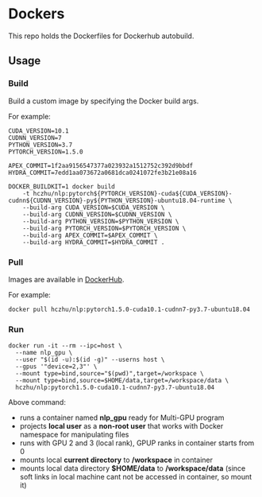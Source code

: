 # Dockers
This repo holds the Dockerfiles for Dockerhub autobuild.

## Usage
### Build
Build a custom image by specifying the Docker build args.

For example:
```
CUDA_VERSION=10.1
CUDNN_VERSION=7
PYTHON_VERSION=3.7
PYTORCH_VERSION=1.5.0

APEX_COMMIT=1f2aa9156547377a023932a1512752c392d9bbdf
HYDRA_COMMIT=7edd1aa073672a0681dca0241072fe3b21e08a16

DOCKER_BUILDKIT=1 docker build 
    -t hczhu/nlp:pytorch${PYTORCH_VERSION}-cuda${CUDA_VERSION}-cudnn${CUDNN_VERSION}-py${PYTHON_VERSION}-ubuntu18.04-runtime \
    --build-arg CUDA_VERSION=$CUDA_VERSION \
    --build-arg CUDNN_VERSION=$CUDNN_VERSION \
    --build-arg PYTHON_VERSION=$PYTHON_VERSION \
    --build-arg PYTORCH_VERSION=$PYTORCH_VERSION \
    --build-arg APEX_COMMIT=$APEX_COMMIT \
    --build-arg HYDRA_COMMIT=$HYDRA_COMMIT .
```

### Pull

Images are available in [DockerHub](https://hub.docker.com/u/hczhu/).

For example:
```
docker pull hczhu/nlp:pytorch1.5.0-cuda10.1-cudnn7-py3.7-ubuntu18.04
```

### Run

```
docker run -it --rm --ipc=host \
  --name nlp_gpu \
  --user "$(id -u):$(id -g)" --userns host \ 
  --gpus '"device=2,3"' \
  --mount type=bind,source="$(pwd)",target=/workspace \
  --mount type=bind,source=$HOME/data,target=/workspace/data \
  hczhu/nlp:pytorch1.5.0-cuda10.1-cudnn7-py3.7-ubuntu18.04
```
Above command:
 - runs a container named **nlp_gpu** ready for Multi-GPU program
 - projects **local user** as a **non-root user** that works with Docker namespace for manipulating files
 - runs with GPU 2 and 3 (local rank), GPUP ranks in container starts from 0
 - mounts local **current directory** to **/workspace** in container
 - mounts local data directory **$HOME/data** to **/workspace/data** (since soft links in local machine cant not be accessed in container, so mount it)
